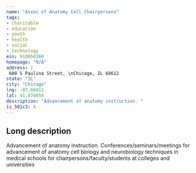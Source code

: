 ```yaml
---
name: "Assoc of Anatomy Cell Chairpersons"
tags:
- charitable
- education
- youth
- health
- social
- technology
ein: 910850360
homepage: "N/A"
address: |
 600 S Paulina Street, \nChicago, IL 60612
state: "IL"
city: "Chicago"
lng: -87.66911
lat: 41.874058
description: "Advancement of anatomy instruction. "
is_501c3: X
---
```


## Long description

Advancement of anatomy instruction. Conferences/seminars/meetings for advancement of anatomy cell biology and neurobiology techniques in medical schools for chairpersons/faculty/students at colleges and universities
